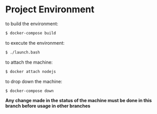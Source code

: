 # Project Environment

to build the environment:

```bash
$ docker-compose build
```

to execute the environment:

```bash
$ ./launch.bash
```

to attach the machine:

```bash
$ docker attach nodejs
```

to drop down the machine:

```bash
$ docker-compose down
```

**Any change made in the status of the machine must be done in this branch before usage in other branches**

